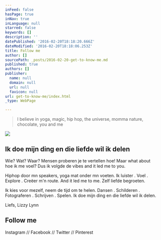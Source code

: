 ```yaml
---
inFeed: false
hasPage: true
inNav: true
inLanguage: null
starred: false
keywords: []
description: ''
datePublished: '2016-02-20T18:18:20.666Z'
dateModified: '2016-02-20T18:18:06.253Z'
title: Follow me
author: []
sourcePath: _posts/2016-02-20-get-to-know-me.md
published: true
authors: []
publisher:
  name: null
  domain: null
  url: null
  favicon: null
url: get-to-know-me/index.html
_type: WebPage

---
```

> I believe in yoga, magic, hip hop, the universe, momma nature, chocolate, you and me

![](https://the-grid-user-content.s3-us-west-2.amazonaws.com/85978a8b-faba-4ccd-866d-3fe0a0237a5f.JPG)

## Ik doe mijn ding en die liefde wil ik delen

Wie? Wat? Waar? Mensen proberen je te vertellen hoe! Maar what about hoe ik me voel? Dus ik volgde de vibes and it led me to you.

Hiphop door mn speakers, yoga mat onder mn voeten. Ik luister . Voel . Explore . Creëer m'n route. And it led me to me. Zelf liefde begroeten.

Ik kies voor mezelf, neem de tijd om te helen. Dansen . Schilderen . Fotograferen . Schrijven . Spelen. Ik doe mijn ding en die liefde wil ik delen.

Liefs, Lizzy Lynn

## Follow me

Instagram // Facebook // Twitter // Pinterest